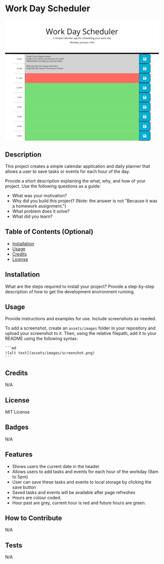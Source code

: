 # Work Day Scheduler
![daily planner](assets/images/planner.png)

## Description

This project creates a simple calendar application and daily planner that allows a user to save tasks or events for each hour of the day. 


Provide a short description explaining the what, why, and how of your project. Use the following questions as a guide:

- What was your motivation?
- Why did you build this project? (Note: the answer is not "Because it was a homework assignment.")
- What problem does it solve?
- What did you learn?

## Table of Contents (Optional)

- [Installation](#installation)
- [Usage](#usage)
- [Credits](#credits)
- [License](#license)

## Installation

What are the steps required to install your project? Provide a step-by-step description of how to get the development environment running.

## Usage

Provide instructions and examples for use. Include screenshots as needed.

To add a screenshot, create an `assets/images` folder in your repository and upload your screenshot to it. Then, using the relative filepath, add it to your README using the following syntax:

    ```md
    ![alt text](assets/images/screenshot.png)
    ```

## Credits
N/A

## License
MIT License

## Badges
N/A

## Features

 * Shows users the current date in the header
 * Allows users to add tasks and events for each hour of the workday (9am to 5pm)
 * User can save these tasks and events to local storage by clicking the save button
 * Saved tasks and events will be available after page refreshes
 * Hours are colour coded.
 * Hour past are grey, current hour is red and future hours are green. 

## How to Contribute
N/A

## Tests
N/A 
